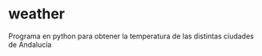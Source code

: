 weather
=======

Programa en python para obtener la temperatura de las distintas ciudades de Andalucía
